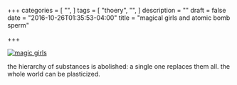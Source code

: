 +++
categories = [
  "",
]
tags = [
  "thoery",
  "",
]
description = ""
draft = false
date = "2016-10-26T01:35:53-04:00"
title = "magical girls and atomic bomb sperm"

+++

[![magic girls](/img/heaven.jpg)](/pdf/magic-girls.pdf)

the hierarchy of substances is abolished: a single one replaces them all. the whole world can be plasticized.